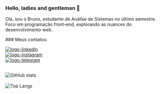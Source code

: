 ### Hello, ladies and gentleman 👋

Olá, sou o Bruno, estudante de Análise de Sistemas no último semestre. <br>
Foco em programação front-end, explorando as nuances do desenvolvimento web. 

<p>### Meus contatos:</p> 
  <a href="https://www.linkedin.com/in/bruno-rocha-silva/">
    <img src="https://img.shields.io/badge/LinkedIn-0077B5?style=for-the-badge&logo=linkedin&logoColor=white"
      alt="logo-linkedin">
  </a>
  <br>
  <a href="https://www.instagram.com/brunorochasilva7/">
    <img src="https://img.shields.io/badge/Instagram-E4405F?style=for-the-badge&logo=instagram&logoColor=white"
      alt="logo-instagram">
  </a> <br>
  <a href="https://t.me/BrunoSCM7">
    <img src="https://img.shields.io/badge/Telegram-2CA5E0?style=for-the-badge&logo=telegram&logoColor=white"
      alt="logo-telegram">
  </a>
  <br><br>
  
![GitHub stats](https://github-readme-stats.vercel.app/api?username=BrunoSCM7&show_icons=true&theme=transparent) <br><br>
![Top Langs](https://github-readme-stats.vercel.app/api/top-langs/?username=BrunoSCM7&layout=compact)


